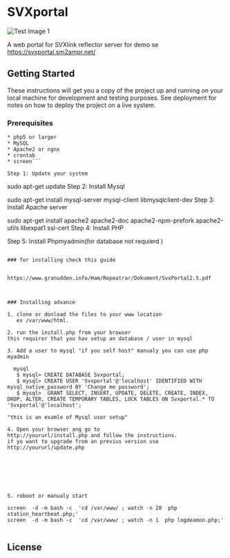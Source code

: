 # SVXportal

![Test Image 1](https://svxportal.sm2ampr.net/portalimage_git.png)

A web portal for SVXlink reflector server
for demo se https://svxportal.sm2ampr.net/


## Getting Started

These instructions will get you a copy of the project up and running on your local machine for development and testing purposes. See deployment for notes on how to deploy the project on a live system.

### Prerequisites


```
* php5 or larger
* MySQL
* Apache2 or ngnx
* crontab
* screen```

Step 1: Update your system
```
sudo apt-get update
Step 2: Install Mysql

sudo apt-get install mysql-server mysql-client libmysqlclient-dev
Step 3: Install Apache server

sudo apt-get install apache2 apache2-doc apache2-npm-prefork apache2-utils libexpat1 ssl-cert
Step 4: Install PHP 


Step 5: Install Phpmyadmin(for database not requierd )


```

### for installing check this guide 


https://www.granudden.info/Ham/Repeatrar/Dokument/SvxPortal2.5.pdf



### Installing advance

1. clone or donload the files to your www location
   ex /var/www/html.

2. run the install.php from your browser
this requirer that you hav setup an database / user in mysql 

3. Add a user to mysql "if you self host" manualy you can use php myadmin
   
  mysql
   $ mysql> CREATE DATABASE Svxportal;
   $ mysql> CREATE USER 'Svxportal'@'localhost' IDENTIFIED WITH mysql_native_password BY 'Change me password';
   $ mysql>  GRANT SELECT, INSERT, UPDATE, DELETE, CREATE, INDEX, DROP, ALTER, CREATE TEMPORARY TABLES, LOCK TABLES ON Svxportal.* TO 'Svxportal'@'localhost';

"this is an examle of Mysql user setup"

4. Open your browser ang go to 
http://yoururl/install.php and follow the instructions.
if yo want to upgrade from an previus version use
http://yoururl/update.php







5. reboot or manualy start 

screen  -d -m bash -c  'cd /var/www/ ; watch -n 20  php station_heartbeat.php;'
screen  -d -m bash -c  'cd /var/www/ ; watch -n 1  php logdeamon.php;'


```

## License




